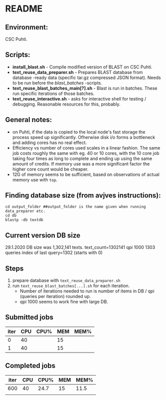 # README

## Environment:

CSC Puhti.

## Scripts:

* **install_blast.sh** - Compile modified version of BLAST on CSC Puhti.
* **text_reuse_data_preparer.sh** - Prepares BLAST database from database -ready data (specific tar.gz compressed JSON format). Needs to be run before the _blast_batches_ -scripts. 
* **text_reuse_blast_batches_main[?].sh** - Blast is run in batches. These run specific iterations of those batches.
* **text_reuse_interactive.sh** - asks for interactive shell for testing / debugging. Reasonable resources for this, probably.

## General notes:

* on Puhti, if the data is copied to the local node's fast storage the process speed up significantly. Ofherwise disk i/o forms a bottleneck and adding cores has no real effect.
* Efficiency vs number of cores used scales in a linear fashion. The same job costs roughly the same with eg. 40 or 10 cores, with the 10 core job taking four times as long to complete and ending up using the same amount of credits. If memory use was a more significant factor the higher core count would be cheaper.
* 12G of memory seems to be sufficient, based on observations of actual memory use with `top`.

## Finding database size (from avjves instructions):
```
cd output_folder ##output_folder is the name given when running data_preparer etc.
cd db
blastp -db textdb
```

## Current version DB size

29.1.2020 DB size was 1,302,141 texts.
text_count=1302141
qpi 1000
1303 queries
index of last query=1302 (starts with 0)

## Steps

1. prepare database with `text_reuse_data_preparer.sh`
2. run `text_reuse_blast_batches[...].sh` for each iteration.
   * Number of iterations needed to run is number of items in DB / qpi (queries per iteration) rounded up.
   * qpi 1000 seems to work fine with large DB.

## Submitted jobs

| iter | CPU | CPU% | MEM | MEM% |
| ---- | --- | ---- | --- | ---- |
| 0    | 40  |      | 15  |      |
| 1    | 40  |      | 15  |      |

## Completed jobs

| iter | CPU | CPU% | MEM | MEM% |
| ---- | --- | ---- | --- | ---- |
| 600  | 40  | 24.7 | 15  | 11.5 |
|      |     |      |     |      |

